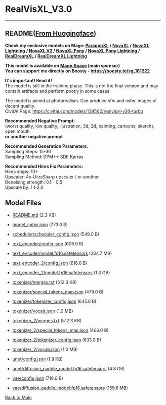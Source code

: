 
# RealVisXL_V3.0
---


## README([From Huggingface](https://huggingface.co/SG161222/RealVisXL_V3.0))


<strong>Check my exclusive models on Mage: </strong><a href="https://www.mage.space/play/4371756b27bf52e7a1146dc6fe2d969c" rel="noopener noreferrer nofollow"><strong>ParagonXL</strong></a><strong> / </strong><a href="https://www.mage.space/play/df67a9f27f19629a98cb0fb619d1949a" rel="noopener noreferrer nofollow"><strong>NovaXL</strong></a><strong> / </strong><a href="https://www.mage.space/play/d8db06ae964310acb4e090eec03984df" rel="noopener noreferrer nofollow"><strong>NovaXL Lightning</strong></a><strong> / </strong><a href="https://www.mage.space/play/541da1e10976ab82976a5cacc770a413" rel="noopener noreferrer nofollow"><strong>NovaXL V2</strong></a><strong> / </strong><a href="https://www.mage.space/play/a56d2680c464ef25b8c66df126b3f706" rel="noopener noreferrer nofollow"><strong>NovaXL Pony</strong></a><strong> / </strong><a href="https://www.mage.space/play/b0ab6733c3be2408c93523d57a605371" rel="noopener noreferrer nofollow"><strong>NovaXL Pony Lightning</strong></a><strong> / </strong><a href="https://www.mage.space/play/e3b01cd493ed86ed8e4708751b1c9165" rel="noopener noreferrer nofollow"><strong>RealDreamXL</strong></a><strong> / </strong><a href="https://www.mage.space/play/ef062fc389c3f8723002428290c1158c" rel="noopener noreferrer nofollow"><strong>RealDreamXL Lightning</strong></a></p>
<b>This model is available on <a href="https://www.mage.space/">Mage.Space</a> (main sponsor)</b><br>
<b>You can support me directly on Boosty - https://boosty.to/sg_161222</b><br>

<b>It's important! Read it!</b><br>
The model is still in the training phase. This is not the final version and may contain artifacts and perform poorly in some cases.<br>

The model is aimed at photorealism. Can produce sfw and nsfw images of decent quality.<br>
CivitAI Page: https://civitai.com/models/139562/realvisxl-v30-turbo<br>

<b>Recommended Negative Prompt:</b><br>
(worst quality, low quality, illustration, 3d, 2d, painting, cartoons, sketch), open mouth<br>
<b>or another negative prompt</b><br>

<b>Recommended Generation Parameters:</b><br>
Sampling Steps: 15-30<br>
Sampling Method: DPM++ SDE Karras<br>

<b>Recommended Hires Fix Parameters:</b><br>
Hires steps: 10+<br>
Upscaler: 4x-UltraSharp upscaler / or another<br>
Denoising strength: 0.1 - 0.5<br>
Upscale by: 1.1-2.0<br>



## Model Files

- [README.md](https://paddlenlp.bj.bcebos.com/models/community/SG161222/RealVisXL_V3.0/README.md) (2.3 KB)

- [model_index.json](https://paddlenlp.bj.bcebos.com/models/community/SG161222/RealVisXL_V3.0/model_index.json) (773.0 B)

- [scheduler/scheduler_config.json](https://paddlenlp.bj.bcebos.com/models/community/SG161222/RealVisXL_V3.0/scheduler/scheduler_config.json) (549.0 B)

- [text_encoder/config.json](https://paddlenlp.bj.bcebos.com/models/community/SG161222/RealVisXL_V3.0/text_encoder/config.json) (606.0 B)

- [text_encoder/model.fp16.safetensors](https://paddlenlp.bj.bcebos.com/models/community/SG161222/RealVisXL_V3.0/text_encoder/model.fp16.safetensors) (234.7 MB)

- [text_encoder_2/config.json](https://paddlenlp.bj.bcebos.com/models/community/SG161222/RealVisXL_V3.0/text_encoder_2/config.json) (616.0 B)

- [text_encoder_2/model.fp16.safetensors](https://paddlenlp.bj.bcebos.com/models/community/SG161222/RealVisXL_V3.0/text_encoder_2/model.fp16.safetensors) (1.3 GB)

- [tokenizer/merges.txt](https://paddlenlp.bj.bcebos.com/models/community/SG161222/RealVisXL_V3.0/tokenizer/merges.txt) (512.3 KB)

- [tokenizer/special_tokens_map.json](https://paddlenlp.bj.bcebos.com/models/community/SG161222/RealVisXL_V3.0/tokenizer/special_tokens_map.json) (478.0 B)

- [tokenizer/tokenizer_config.json](https://paddlenlp.bj.bcebos.com/models/community/SG161222/RealVisXL_V3.0/tokenizer/tokenizer_config.json) (645.0 B)

- [tokenizer/vocab.json](https://paddlenlp.bj.bcebos.com/models/community/SG161222/RealVisXL_V3.0/tokenizer/vocab.json) (1.0 MB)

- [tokenizer_2/merges.txt](https://paddlenlp.bj.bcebos.com/models/community/SG161222/RealVisXL_V3.0/tokenizer_2/merges.txt) (512.3 KB)

- [tokenizer_2/special_tokens_map.json](https://paddlenlp.bj.bcebos.com/models/community/SG161222/RealVisXL_V3.0/tokenizer_2/special_tokens_map.json) (466.0 B)

- [tokenizer_2/tokenizer_config.json](https://paddlenlp.bj.bcebos.com/models/community/SG161222/RealVisXL_V3.0/tokenizer_2/tokenizer_config.json) (633.0 B)

- [tokenizer_2/vocab.json](https://paddlenlp.bj.bcebos.com/models/community/SG161222/RealVisXL_V3.0/tokenizer_2/vocab.json) (1.0 MB)

- [unet/config.json](https://paddlenlp.bj.bcebos.com/models/community/SG161222/RealVisXL_V3.0/unet/config.json) (1.8 KB)

- [unet/diffusion_paddle_model.fp16.safetensors](https://paddlenlp.bj.bcebos.com/models/community/SG161222/RealVisXL_V3.0/unet/diffusion_paddle_model.fp16.safetensors) (4.8 GB)

- [vae/config.json](https://paddlenlp.bj.bcebos.com/models/community/SG161222/RealVisXL_V3.0/vae/config.json) (718.0 B)

- [vae/diffusion_paddle_model.fp16.safetensors](https://paddlenlp.bj.bcebos.com/models/community/SG161222/RealVisXL_V3.0/vae/diffusion_paddle_model.fp16.safetensors) (159.6 MB)


[Back to Main](../../)